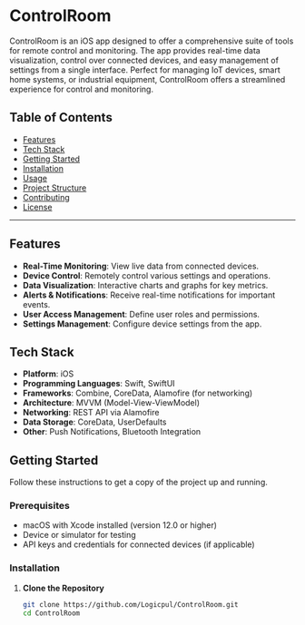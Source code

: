 # ControlRoom

ControlRoom is an iOS app designed to offer a comprehensive suite of tools for remote control and monitoring. The app provides real-time data visualization, control over connected devices, and easy management of settings from a single interface. Perfect for managing IoT devices, smart home systems, or industrial equipment, ControlRoom offers a streamlined experience for control and monitoring.

## Table of Contents

- [Features](#features)
- [Tech Stack](#tech-stack)
- [Getting Started](#getting-started)
- [Installation](#installation)
- [Usage](#usage)
- [Project Structure](#project-structure)
- [Contributing](#contributing)
- [License](#license)

---

## Features

- **Real-Time Monitoring**: View live data from connected devices.
- **Device Control**: Remotely control various settings and operations.
- **Data Visualization**: Interactive charts and graphs for key metrics.
- **Alerts & Notifications**: Receive real-time notifications for important events.
- **User Access Management**: Define user roles and permissions.
- **Settings Management**: Configure device settings from the app.

## Tech Stack

- **Platform**: iOS
- **Programming Languages**: Swift, SwiftUI
- **Frameworks**: Combine, CoreData, Alamofire (for networking)
- **Architecture**: MVVM (Model-View-ViewModel)
- **Networking**: REST API via Alamofire
- **Data Storage**: CoreData, UserDefaults
- **Other**: Push Notifications, Bluetooth Integration

## Getting Started

Follow these instructions to get a copy of the project up and running.

### Prerequisites

- macOS with Xcode installed (version 12.0 or higher)
- Device or simulator for testing
- API keys and credentials for connected devices (if applicable)

### Installation

1. **Clone the Repository**
   ```bash
   git clone https://github.com/Logicpul/ControlRoom.git
   cd ControlRoom

